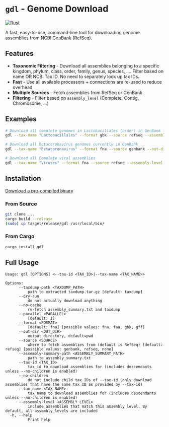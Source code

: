 # `gdl` - Genome Download

[![Rust](https://github.com/audy/gdl/actions/workflows/rust.yml/badge.svg)](https://github.com/audy/gdl/actions/workflows/rust.yml)

A fast, easy-to-use, command-line tool for downloading genome assemblies from
NCBI GenBank (RefSeq).

## Features

- **Taxonomic Filtering** - Download all assemblies belonging to a specific
  kingdom, phylum, class, order, family, genus, species, .... Filter based on
  name OR NCBI Tax ID. No need to separately look up tax IDs.
- **Fast** - Use all available processors + connections are re-used to reduce overhead
- **Multiple Sources** - Fetch assemblies from RefSeq or GenBank
- **Filtering** - Filter based on `assembly_level` (Complete, Contig, Chromosome, ...)

## Examples

```sh
# Download all complete genomes in Lactobacillales (order) in GenBank format
gdl --tax-name "Lactobacillales" --format gbk --source refseq --assembly-level "Complete Genome"

# Download all Betacoronavirus genomes currently in GenBank
gdl --tax-name "Betacoronavirus" --format fna --source genbank --out-dir betacoronaviruses/

# Download all Complete viral assemblies
gdl --tax-name "Viruses" --format fna --source refseq --assembly-level "Complete Genome"
```

## Installation

[Download a pre-compiled binary]()

### From Source

```sh
git clone ...
cargo build --release
(sudo) cp target/release/gdl /usr/local/bin/
```

### From Cargo

```sh
cargo install gdl
```

## Full Usage

```
Usage: gdl [OPTIONS] <--tax-id <TAX_ID>|--tax-name <TAX_NAME>>

Options:
      --taxdump-path <TAXDUMP_PATH>
          path to extracted taxdump.tar.gz [default: taxdump]
      --dry-run
          do not actually download anything
      --no-cache
          re-fetch assembly_summary.txt and taxdump
      --parallel <PARALLEL>
          [default: 1]
      --format <FORMAT>
          [default: fna] [possible values: fna, faa, gbk, gff]
      --out-dir <OUT_DIR>
          output directory, default=pwd
      --source <SOURCE>
          where to fetch assemblies from (default is RefSeq) [default: refseq] [possible values: genbank, refseq, none]
      --assembly-summary-path <ASSEMBLY_SUMMARY_PATH>
          path to assembly_summary.txt
      --tax-id <TAX_ID>
          tax_id to download assemblies for (includes descendants unless --no-children is enabled)
      --no-children
          do not include child tax IDs of --tax-id (only download assemblies that have the same tax ID as provided by --tax-id)
      --tax-name <TAX_NAME>
          tax_name to download assemblies for (includes descendants unless --no-children is enabled)
      --assembly-level <ASSEMBLY_LEVEL>
          include assemblies that match this assembly level. By default, all assembly_levels are included
  -h, --help
          Print help
```
